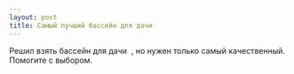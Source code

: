 ```yaml
---
layout: post 
title: Самый лучший бассейн для дачи ‌ ‌ 
--- 
```

Решил взять бассейн для дачи ‌ ‌, но нужен только самый качественный. Помогите с выбором.
